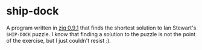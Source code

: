 # ship-dock

A program written in [zig 0.9.1](https://ziglang.org) that finds the shortest solution to Ian Stewart's `SHIP-DOCK` puzzle.
I know that finding a solution to the puzzle is not the point of the exercise, but I just couldn't resist :).

